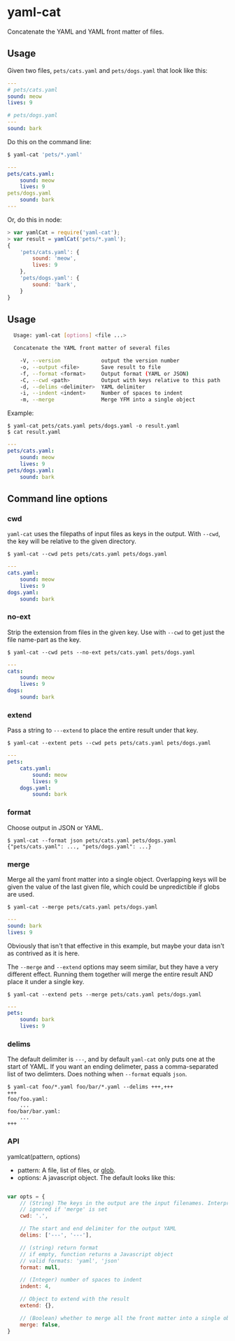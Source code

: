 # yaml-cat

Concatenate the YAML and YAML front matter of files.

## Usage

Given two files, `pets/cats.yaml` and `pets/dogs.yaml` that look like this:

````yaml
---
# pets/cats.yaml
sound: meow
lives: 9
````
````yaml
# pets/dogs.yaml
---
sound: bark
````

Do this on the command line:

````bash
$ yaml-cat 'pets/*.yaml'
````
````yaml
---
pets/cats.yaml:
    sound: meow
    lives: 9
pets/dogs.yaml
    sound: bark
---
````

Or, do this in node:

````javascript
> var yamlCat = require('yaml-cat');
> var result = yamlCat('pets/*.yaml');
{
    'pets/cats.yaml': {
        sound: 'meow',
        lives: 9
    },
    'pets/dogs.yaml': {
        sound: 'bark',
    }
}
````

## Usage

````bash
  Usage: yaml-cat [options] <file ...>

  Concatenate the YAML front matter of several files

    -V, --version             output the version number
    -o, --output <file>       Save result to file
    -f, --format <format>     Output format (YAML or JSON)
    -C, --cwd <path>          Output with keys relative to this path
    -d, --delims <delimiter>  YAML delimiter
    -i, --indent <indent>     Number of spaces to indent
    -m, --merge               Merge YFM into a single object
````

Example:
````
$ yaml-cat pets/cats.yaml pets/dogs.yaml -o result.yaml
$ cat result.yaml
````
````yaml
---
pets/cats.yaml:
    sound: meow
    lives: 9
pets/dogs.yaml:
    sound: bark
````

## Command line options

### cwd
`yaml-cat` uses the filepaths of input files as keys in the output. With `--cwd`, the key will be relative to the given directory.
````
$ yaml-cat --cwd pets pets/cats.yaml pets/dogs.yaml
````
````yaml
---
cats.yaml:
    sound: meow
    lives: 9
dogs.yaml:
    sound: bark
````

### no-ext

Strip the extension from files in the given key. Use with `--cwd` to get just the file name-part as the key.

````
$ yaml-cat --cwd pets --no-ext pets/cats.yaml pets/dogs.yaml
````
````yaml
---
cats:
    sound: meow
    lives: 9
dogs:
    sound: bark
````

### extend
Pass a string to `---extend` to place the entire result under that key.
````
$ yaml-cat --extent pets --cwd pets pets/cats.yaml pets/dogs.yaml
````
````yaml
---
pets:
    cats.yaml:
        sound: meow
        lives: 9
    dogs.yaml:
        sound: bark
````

### format
Choose output in JSON or YAML.
````
$ yaml-cat --format json pets/cats.yaml pets/dogs.yaml
{"pets/cats.yaml": ..., "pets/dogs.yaml": ...}
````

### merge
Merge all the yaml front matter into a single object. Overlapping keys will be given the value of the last given file, which could be unpredictible if globs are used.
````
$ yaml-cat --merge pets/cats.yaml pets/dogs.yaml
````
````yaml
---
sound: bark
lives: 9
````

Obviously that isn't that effective in this example, but maybe your data isn't as contrived as it is here.

The `--merge` and `--extend` options may seem similar, but they have a very different effect. Running them together will merge the entire result AND place it under a single key.
````
$ yaml-cat --extend pets --merge pets/cats.yaml pets/dogs.yaml
````
````yaml
---
pets:
    sound: bark
    lives: 9
````

### delims

The default delimiter is `---`, and by default `yaml-cat` only puts one at the start of YAML. If you want an ending delimeter, pass a comma-separated list of two delimters. Does nothing when `--format` equals `json`.
````
$ yaml-cat foo/*.yaml foo/bar/*.yaml --delims +++,+++
+++
foo/foo.yaml:
    ...
foo/bar/bar.yaml:
    ...
+++
````

### API

yamlcat(pattern, options)

* pattern: A file, list of files, or [glob](https://www.npmjs.com/package/glob).
* options: A javascript object. The default looks like this:

````javascript

var opts = {
    // (String) The keys in the output are the input filenames. Interpret them relative to this
    // ignored if 'merge' is set
    cwd: '.',

    // The start and end delimiter for the output YAML
    delims: ['---', '---'],

    // (string) return format
    // if empty, function returns a Javascript object
    // valid formats: 'yaml', 'json'
    format: null,

    // (Integer) number of spaces to indent
    indent: 4,

    // Object to extend with the result
    extend: {},

    // (Boolean) whether to merge all the front matter into a single object
    merge: false,
}
````
